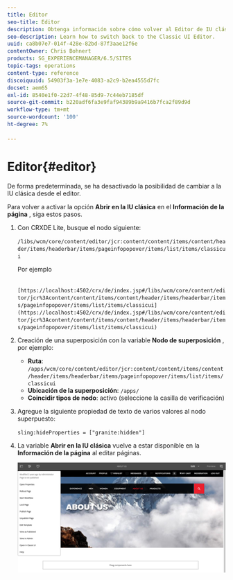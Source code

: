 ```yaml
---
title: Editor
seo-title: Editor
description: Obtenga información sobre cómo volver al Editor de IU clásica.
seo-description: Learn how to switch back to the Classic UI Editor.
uuid: ca8b07e7-014f-428e-82bd-87f3aae12f6e
contentOwner: Chris Bohnert
products: SG_EXPERIENCEMANAGER/6.5/SITES
topic-tags: operations
content-type: reference
discoiquuid: 54903f3a-1e7e-4083-a2c9-b2ea4555d7fc
docset: aem65
exl-id: 8540e1f0-22d7-4f48-85d9-7c44eb7185df
source-git-commit: b220adf6fa3e9faf94389b9a9416b7fca2f89d9d
workflow-type: tm+mt
source-wordcount: '100'
ht-degree: 7%

---
```


# Editor{#editor}

De forma predeterminada, se ha desactivado la posibilidad de cambiar a la IU clásica desde el editor.

Para volver a activar la opción **Abrir en la IU clásica** en el **Información de la página** , siga estos pasos.

1. Con CRXDE Lite, busque el nodo siguiente:

   `/libs/wcm/core/content/editor/jcr:content/content/items/content/header/items/headerbar/items/pageinfopopover/items/list/items/classicui`

   Por ejemplo

   ` [https://localhost:4502/crx/de/index.jsp#/libs/wcm/core/content/editor/jcr%3Acontent/content/items/content/header/items/headerbar/items/pageinfopopover/items/list/items/classicui](https://localhost:4502/crx/de/index.jsp#/libs/wcm/core/content/editor/jcr%3Acontent/content/items/content/header/items/headerbar/items/pageinfopopover/items/list/items/classicui)`

1. Creación de una superposición con la variable **Nodo de superposición** , por ejemplo:

   * **Ruta**: `/apps/wcm/core/content/editor/jcr:content/content/items/content/header/items/headerbar/items/pageinfopopover/items/list/items/classicui`
   * **Ubicación de la superposición**: `/apps/`
   * **Coincidir tipos de nodo**: activo (seleccione la casilla de verificación)

1. Agregue la siguiente propiedad de texto de varios valores al nodo superpuesto:

   `sling:hideProperties = ["granite:hidden"]`

1. La variable **Abrir en la IU clásica** vuelve a estar disponible en la **Información de la página** al editar páginas.

   ![](assets/syui-03-2019-02-27-15-19-48.png)
